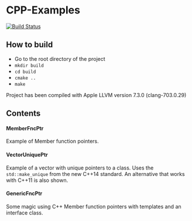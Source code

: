 # CPP-Examples
[![Build Status](https://travis-ci.org/maartentamboer/CPP-Examples.svg?branch=master)](https://travis-ci.org/maartentamboer/CPP-Examples)

## How to build
- Go to the root directory of the project
- `mkdir build`
- `cd build`
- `cmake ..`
- `make`

Project has been compiled with Apple LLVM version 7.3.0 (clang-703.0.29)

## Contents
#### MemberFncPtr
Example of Member function pointers.  

#### VectorUniquePtr
Example of a vector with unique pointers to a class. Uses the `std::make_unique` from the new C++14 standard. An alternative that works with C++11 is also shown.

#### GenericFncPtr
Some magic using C++ Member function pointers with templates and an interface class.

